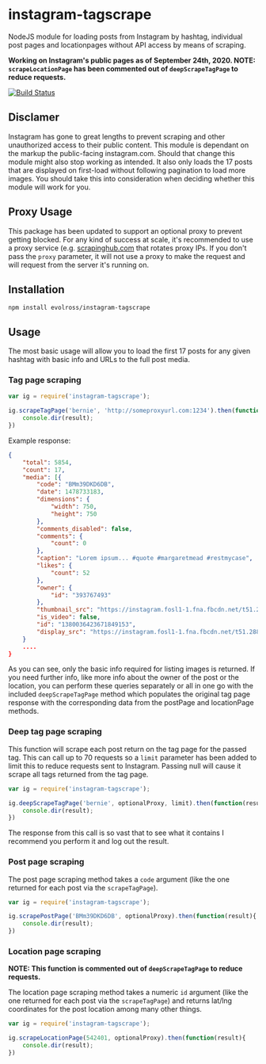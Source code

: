 instagram-tagscrape
==============
NodeJS module for loading posts from Instagram by hashtag, individual post pages and locationpages without API access by means of scraping.

**Working on Instagram's public pages as of September 24th, 2020. NOTE: `scrapeLocationPage` has been commented out of `deepScrapeTagPage` to reduce requests.**

[![Build Status](https://travis-ci.org/evolross/instagram-tagscrape.svg?branch=master)](https://travis-ci.org/evolross/instagram-tagscrape)

## Disclamer
Instagram has gone to great lengths to prevent scraping and other unauthorized access to their public content. This module is dependant on the markup the public-facing instagram.com. Should that change this module might also stop working as intended. It also only loads the 17 posts that are displayed on first-load without following pagination to load more images. You should take this into consideration when deciding whether this module will work for you.

## Proxy Usage

This package has been updated to support an optional proxy to prevent getting blocked. For any kind of success at scale, it's recommended to use a proxy service (e.g. [scrapinghub.com](https://www.scrapinghub.com) that rotates proxy IPs. If you don't pass the `proxy` parameter, it will not use a proxy to make the request and will request from the server it's running on.

## Installation

`npm install evolross/instagram-tagscrape`

## Usage

The most basic usage will allow you to load the first 17 posts for any given hashtag with basic info and URLs to the full post media.

### Tag page scraping

```javascript
var ig = require('instagram-tagscrape');

ig.scrapeTagPage('bernie', 'http://someproxyurl.com:1234').then(function(result){
    console.dir(result);
})
```

Example response:

```json
{
    "total": 5854,
    "count": 17,
    "media": [{
        "code": "BMm39DKD6DB",
        "date": 1478733183,
        "dimensions": {
            "width": 750,
            "height": 750
        },
        "comments_disabled": false,
        "comments": {
            "count": 0
        },
        "caption": "Lorem ipsum... #quote #margaretmead #restmycase",
        "likes": {
            "count": 52
        },
        "owner": {
            "id": "393767493"
        },
        "thumbnail_src": "https://instagram.fosl1-1.fna.fbcdn.net/t51.2885-15/s640x640/sh0.08/e35/14719160_341462716214777_3017677686123266048_n.jpg?ig_cache_key=MTM4MDAzNjQyMzY3MTg0OTE1Mw%3D%3D.2",
        "is_video": false,
        "id": "1380036423671849153",
        "display_src": "https://instagram.fosl1-1.fna.fbcdn.net/t51.2885-15/s750x750/sh0.08/e35/14719160_341462716214777_3017677686123266048_n.jpg?ig_cache_key=MTM4MDAzNjQyMzY3MTg0OTE1Mw%3D%3D.2"
    }
    ....
}
```

As you can see, only the basic info required for listing images is returned. If you need further info, like more info about the owner of the post or the location, you can perform these queries separately or all in one go with the included `deepScrapeTagPage` method which populates the original tag page response with the corresponding data from the postPage and locationPage methods.

### Deep tag page scraping

This function will scrape each post return on the tag page for the passed tag. This can call up to 70 requests so a `limit` parameter has been added to limit this to reduce requests sent to Instagram. Passing null will cause it scrape all tags returned from the tag page.

```javascript
var ig = require('instagram-tagscrape');

ig.deepScrapeTagPage('bernie', optionalProxy, limit).then(function(result){
    console.dir(result);
})
```

The response from this call is so vast that to see what it contains I recommend you perform it and log out the result.

### Post page scraping

The post page scraping method takes a `code` argument (like the one returned for each post via the `scrapeTagPage`).

```javascript
var ig = require('instagram-tagscrape');

ig.scrapePostPage('BMm39DKD6DB', optionalProxy).then(function(result){
    console.dir(result);
})
```

### Location page scraping

**NOTE: This function is commented out of `deepScrapeTagPage` to reduce requests.**

The location page scraping method takes a numeric `id` argument (like the one returned for each post via the `scrapeTagPage`) and returns lat/lng coordinates for the post location among many other things.

```javascript
var ig = require('instagram-tagscrape');

ig.scrapeLocationPage(542401, optionalProxy).then(function(result){
    console.dir(result);
})
```
